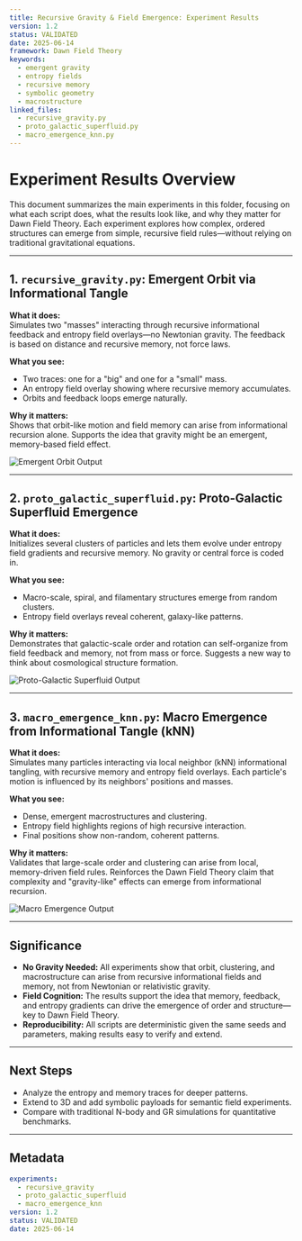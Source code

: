 ```yaml
---
title: Recursive Gravity & Field Emergence: Experiment Results
version: 1.2
status: VALIDATED
date: 2025-06-14
framework: Dawn Field Theory
keywords:
  - emergent gravity
  - entropy fields
  - recursive memory
  - symbolic geometry
  - macrostructure
linked_files:
  - recursive_gravity.py
  - proto_galactic_superfluid.py
  - macro_emergence_knn.py
---
```


# Experiment Results Overview

This document summarizes the main experiments in this folder, focusing on what each script does, what the results look like, and why they matter for Dawn Field Theory. Each experiment explores how complex, ordered structures can emerge from simple, recursive field rules—without relying on traditional gravitational equations.

---

## 1. `recursive_gravity.py`: Emergent Orbit via Informational Tangle

**What it does:**  
Simulates two "masses" interacting through recursive informational feedback and entropy field overlays—no Newtonian gravity. The feedback is based on distance and recursive memory, not force laws.

**What you see:**  
- Two traces: one for a "big" and one for a "small" mass.
- An entropy field overlay showing where recursive memory accumulates.
- Orbits and feedback loops emerge naturally.

**Why it matters:**  
Shows that orbit-like motion and field memory can arise from informational recursion alone. Supports the idea that gravity might be an emergent, memory-based field effect.

![Emergent Orbit Output](./reference_material/recursive_gravity_output.png)

---

## 2. `proto_galactic_superfluid.py`: Proto-Galactic Superfluid Emergence

**What it does:**  
Initializes several clusters of particles and lets them evolve under entropy field gradients and recursive memory. No gravity or central force is coded in.

**What you see:**  
- Macro-scale, spiral, and filamentary structures emerge from random clusters.
- Entropy field overlays reveal coherent, galaxy-like patterns.

**Why it matters:**  
Demonstrates that galactic-scale order and rotation can self-organize from field feedback and memory, not from mass or force. Suggests a new way to think about cosmological structure formation.

![Proto-Galactic Superfluid Output](./reference_material/proto_galactic_superfluid_output.png)

---

## 3. `macro_emergence_knn.py`: Macro Emergence from Informational Tangle (kNN)

**What it does:**  
Simulates many particles interacting via local neighbor (kNN) informational tangling, with recursive memory and entropy field overlays. Each particle's motion is influenced by its neighbors' positions and masses.

**What you see:**  
- Dense, emergent macrostructures and clustering.
- Entropy field highlights regions of high recursive interaction.
- Final positions show non-random, coherent patterns.

**Why it matters:**  
Validates that large-scale order and clustering can arise from local, memory-driven field rules. Reinforces the Dawn Field Theory claim that complexity and "gravity-like" effects can emerge from informational recursion.

![Macro Emergence Output](./reference_material/macro_emergence_knn_output.png)

---

## Significance

- **No Gravity Needed:** All experiments show that orbit, clustering, and macrostructure can arise from recursive informational fields and memory, not from Newtonian or relativistic gravity.
- **Field Cognition:** The results support the idea that memory, feedback, and entropy gradients can drive the emergence of order and structure—key to Dawn Field Theory.
- **Reproducibility:** All scripts are deterministic given the same seeds and parameters, making results easy to verify and extend.

---

## Next Steps

- Analyze the entropy and memory traces for deeper patterns.
- Extend to 3D and add symbolic payloads for semantic field experiments.
- Compare with traditional N-body and GR simulations for quantitative benchmarks.

---

## Metadata

```yaml
experiments:
  - recursive_gravity
  - proto_galactic_superfluid
  - macro_emergence_knn
version: 1.2
status: VALIDATED
date: 2025-06-14
```
